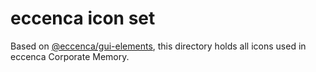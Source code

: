 # eccenca icon set

Based on [@eccenca/gui-elements](https://github.com/eccenca/gui-elements/), this directory holds all icons used in eccenca Corporate Memory.
